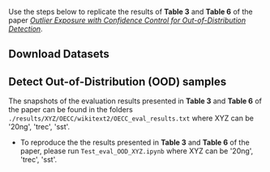 Use the steps below to replicate the results of <b>Table 3</b> and <b>Table 6</b> of the paper [_Outlier Exposure with Confidence Control for Out-of-Distribution Detection_](https://arxiv.org/abs/1906.03509).

## Download Datasets

## Detect Out-of-Distribution (OOD) samples
The snapshots of the evaluation results presented in <b>Table 3</b> and <b>Table 6</b> of the paper can be found in the folders `./results/XYZ/OECC/wikitext2/OECC_eval_results.txt` where XYZ can be '20ng', 'trec', 'sst'. 

* To reproduce the the results presented in <b>Table 3</b> and <b>Table 6</b> of the paper, please run `Test_eval_OOD_XYZ.ipynb` where XYZ can be '20ng', 'trec', 'sst'. 
